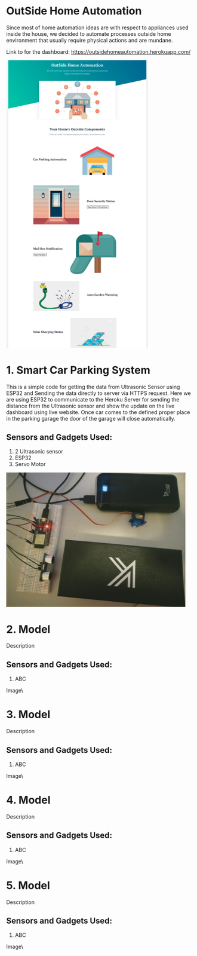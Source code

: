 # OutSide Home Automation
Since most of home automation ideas are with respect to appliances used inside the house, we decided to automate processes outside home environment that usually require physical actions and are mundane.

Link to for the dashboard: https://outsidehomeautomation.herokuapp.com/

<img src="demo/dashboard.jpeg" width="380"> 



# 1. Smart Car Parking System
This is a simple code for getting the data from Ultrasonic Sensor using ESP32 and Sending the data directly to server via HTTPS request.
Here we are using ESP32 to communicate to the Heroku Server for sending the distance from the Ultrasonic sensor and show the update on the live dashboard using live website. Once car comes to the defined proper place in the parking garage the door of the garage will close automatically. 

## Sensors and Gadgets Used:
1. 2 Ultrasonic sensor
2. ESP32
4. Servo Motor

<img src="demo/car.jpeg" width="480"> 


# 2. Model
Description

## Sensors and Gadgets Used:
1. ABC

Image\ 


# 3. Model
Description

## Sensors and Gadgets Used:
1. ABC

Image\ 


# 4. Model
Description

## Sensors and Gadgets Used:
1. ABC

Image\  


# 5. Model
Description

## Sensors and Gadgets Used:
1. ABC

Image\ 